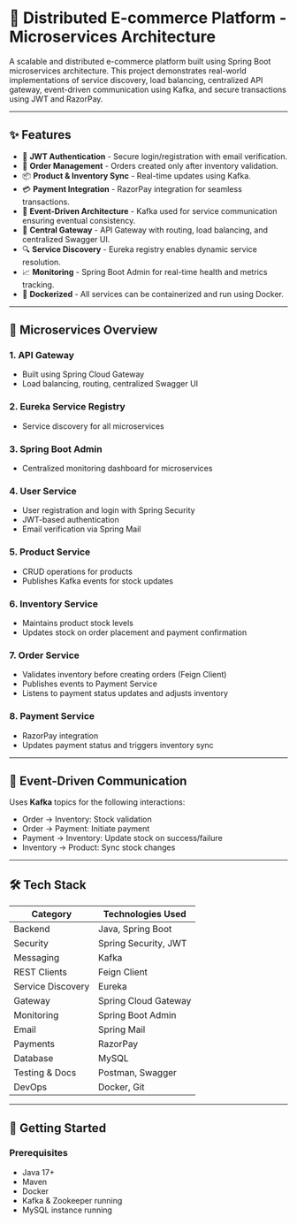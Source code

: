 # 🛒 Distributed E-commerce Platform - Microservices Architecture

A scalable and distributed e-commerce platform built using Spring Boot microservices architecture. This project demonstrates real-world implementations of service discovery, load balancing, centralized API gateway, event-driven communication using Kafka, and secure transactions using JWT and RazorPay.

---

## ✨ Features

- 🔐 **JWT Authentication** - Secure login/registration with email verification.
- 🧾 **Order Management** - Orders created only after inventory validation.
- 📦 **Product & Inventory Sync** - Real-time updates using Kafka.
- 💳 **Payment Integration** - RazorPay integration for seamless transactions.
- 🔁 **Event-Driven Architecture** - Kafka used for service communication ensuring eventual consistency.
- 🚀 **Central Gateway** - API Gateway with routing, load balancing, and centralized Swagger UI.
- 🔍 **Service Discovery** - Eureka registry enables dynamic service resolution.
- 📈 **Monitoring** - Spring Boot Admin for real-time health and metrics tracking.
- 🐳 **Dockerized** - All services can be containerized and run using Docker.

---

## 🧱 Microservices Overview

### 1. **API Gateway**
- Built using Spring Cloud Gateway
- Load balancing, routing, centralized Swagger UI

### 2. **Eureka Service Registry**
- Service discovery for all microservices

### 3. **Spring Boot Admin**
- Centralized monitoring dashboard for microservices

### 4. **User Service**
- User registration and login with Spring Security
- JWT-based authentication
- Email verification via Spring Mail

### 5. **Product Service**
- CRUD operations for products
- Publishes Kafka events for stock updates

### 6. **Inventory Service**
- Maintains product stock levels
- Updates stock on order placement and payment confirmation

### 7. **Order Service**
- Validates inventory before creating orders (Feign Client)
- Publishes events to Payment Service
- Listens to payment status updates and adjusts inventory

### 8. **Payment Service**
- RazorPay integration
- Updates payment status and triggers inventory sync

---

## 🔁 Event-Driven Communication

Uses **Kafka** topics for the following interactions:

- Order → Inventory: Stock validation
- Order → Payment: Initiate payment
- Payment → Inventory: Update stock on success/failure
- Inventory → Product: Sync stock changes

---

## 🛠️ Tech Stack

| Category      | Technologies Used |
|---------------|-------------------|
| Backend       | Java, Spring Boot |
| Security      | Spring Security, JWT |
| Messaging     | Kafka |
| REST Clients  | Feign Client |
| Service Discovery | Eureka |
| Gateway       | Spring Cloud Gateway |
| Monitoring    | Spring Boot Admin |
| Email         | Spring Mail |
| Payments      | RazorPay |
| Database      | MySQL |
| Testing & Docs| Postman, Swagger |
| DevOps        | Docker, Git |

---

## 🚀 Getting Started

### Prerequisites

- Java 17+
- Maven
- Docker
- Kafka & Zookeeper running
- MySQL instance running

